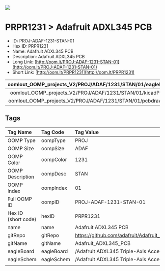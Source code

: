 


  
![][im]
# PRPR1231 > Adafruit ADXL345 PCB

- ID: PROJ-ADAF-1231-STAN-01
- Hex ID: PRPR1231
- Name: Adafruit ADXL345 PCB
- Description: Adafruit ADXL345 PCB
- Long Link: [http://oom.lt/PROJ-ADAF-1231-STAN-01](http://oom.lt/PROJ-ADAF-1231-STAN-01)
- Short Link: [http://oom.lt/PRPR1231](http://oom.lt/PRPR1231)
  

|oomlout_OOMP_projects_V2/PROJ/ADAF/1231/STAN/01/eagleImage.png|oomlout_OOMP_projects_V2/PROJ/ADAF/1231/STAN/01/eagleSchemImage.png|oomlout_OOMP_projects_V2/PROJ/ADAF/1231/STAN/01/kicadPcb3dFront.png|oomlout_OOMP_projects_V2/PROJ/ADAF/1231/STAN/01/kicadPcb3dBack.png|
| :---: | :---: | :---: | :---: |
|oomlout_OOMP_projects_V2/PROJ/ADAF/1231/STAN/01/kicadPcb3d.png|oomlout_OOMP_projects_V2/PROJ/ADAF/1231/STAN/01/bomBack.png|oomlout_OOMP_projects_V2/PROJ/ADAF/1231/STAN/01/bomFront.png|oomlout_OOMP_projects_V2/PROJ/ADAF/1231/STAN/01/pcbdraw.svg|
|oomlout_OOMP_projects_V2/PROJ/ADAF/1231/STAN/01/pcbdrawBack.svg||||

## Tags
  

|Tag Name|Tag Code|Tag Value|
| :--- | :--- | :--- |
|OOMP Type|oompType|PROJ|
|OOMP Size|oompSize|ADAF|
|OOMP Color|oompColor|1231|
|OOMP Description|oompDesc|STAN|
|OOMP Index|oompIndex|01|
|Full OOMP ID|oompID|PROJ-ADAF-1231-STAN-01|
|Hex ID (short code)|hexID|PRPR1231|
|name|name|Adafruit ADXL345 PCB|
|gitRepo|gitRepo|https://github.com/adafruit/Adafruit_ADXL345_PCB|
|gitName|gitName|Adafruit_ADXL345_PCB|
|eagleBoard|eagleBoard|/Adafruit ADXL345 Triple-Axis Accelerometer.brd|
|eagleSchem|eagleSchem|/Adafruit ADXL345 Triple-Axis Accelerometer.sch|
||||



[im]: PROJ/ADAF/1231/STAN/01/kicadPcb3d_450.png
